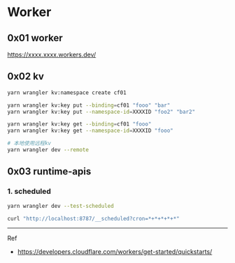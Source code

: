 # Worker

## 0x01 worker

<https://xxxx.xxxx.workers.dev/>

## 0x02 kv

```bash
yarn wrangler kv:namespace create cf01

yarn wrangler kv:key put --binding=cf01 "fooo" "bar"
yarn wrangler kv:key put --namespace-id=XXXXID "foo2" "bar2"

yarn wrangler kv:key get --binding=cf01 "fooo"
yarn wrangler kv:key get --namespace-id=XXXXID "fooo"
```

```bash
# 本地使用远程kv
yarn wrangler dev --remote
```

## 0x03 runtime-apis

### 1. scheduled

```bash
yarn wrangler dev --test-scheduled

curl "http://localhost:8787/__scheduled?cron=*+*+*+*+*"
```

---

Ref

- <https://developers.cloudflare.com/workers/get-started/quickstarts/>
